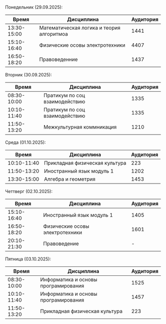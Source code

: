 Понедельник (29.09.2025):

 | Время	   | Дисциплина	                              |Аудитория|
 |-------------|------------------------------------------|---------|
 | 13:30-15:00 | Математическая логика и теория алгоритмоа|	 1441   |
 | 15:10-16:40 | Физические осовы электротехники          |	 4407   |
 | 16:50-18:20 | Правоведенние                            |  1437   |

Вторник (30.09.2025):

 | Время	   | Дисциплина	                              |Аудитория|
 |-------------|------------------------------------------|---------|
 | 08:30-10:00 | Пратикум по соц взаимодействию           |	 1335   |
 | 10:10-11:40 | Пратикум по соц взаимодействию           |	 1335   |
 | 11:50-13:20 | Межкультурная коммникация                |  1210   |
 
Среда (01.10.2025):

 | Время	   | Дисциплина	                              |Аудитория|
 |-------------|------------------------------------------|---------|
 | 10:10-11:40 | Прикладная физическая культура           |	 223    |
 | 11:50-13:20 | Иностранный язык модуль 1                |	 1202   |
 | 13:30-15:00 | Алгебра и геометрия                      |  1453   |
 
Четтверг (02.10.2025):

 | Время	   | Дисциплина	                              |Аудитория|
 |-------------|------------------------------------------|---------|
 | 15:10-16:40 | Иностранный язык модуль 1                |	 1405   |
 | 16:50-18:20 | Физические осовы электротехники          |	 1601   |
 | 20:10-21:30 | Правоведение                             |    -    |

Пятница (03.10.2025):

 | Время	   | Дисциплина	                              |Аудитория|
 |-------------|------------------------------------------|---------|
 | 08:30-10:00 | Информатика и основы програмирования     |	 1525   |
 | 10:10-11:40 | Информатика и основы програмирования     |	 1457   |
 | 11:50-13:20 | Прикладная физическая культура           |  223    |